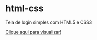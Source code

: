 # html-css

 Tela de login simples com HTML5 e CSS3

 <a href="https://david-damasceno.github.io/projetos/login-simples">Clique aqui para visualizar!</a>
